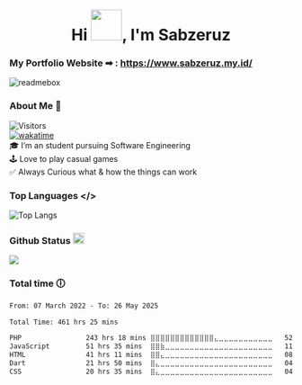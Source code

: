 
<h1 align="center">Hi <img src="https://media.tenor.com/Wx9IEmZZXSoAAAAi/hi.gif" height="55px" width="55px">, I'm Sabzeruz</h1>

### My Portfolio Website ➡ : https://www.sabzeruz.my.id/
![readmebox](https://raw.githubusercontent.com/sabzeruz/sabzeruz/e3dd5ea54986209a3002f65657af715700b15f80/readmebox.svg) </br>
### About Me 🚀
![Visitors](https://api.visitorbadge.io/api/visitors?path=https%3A%2F%2Fgithub.com%2Fsabzeruz&countColor=%23263759&style=flat)
</br>
[![wakatime](https://wakatime.com/badge/user/d1b6a1ee-0586-468c-bbf8-254e1dc280f1.svg)](https://wakatime.com/@d1b6a1ee-0586-468c-bbf8-254e1dc280f1) </br>
🎓 I’m an student pursuing Software Engineering </br>
🕹  Love to play casual games</br>
✅ Always Curious what & how the things can work</br>




### Top Languages </>
![Top Langs](https://github-readme-stats.vercel.app/api/top-langs/?username=sabzeruz&theme=tokyonight)

### Github Status <img height=20 src="https://cdn.jsdelivr.net/gh/devicons/devicon/icons/github/github-original.svg"/>
<img src="https://github-readme-stats-git-masterrstaa-rickstaa.vercel.app/api?username=sabzeruz&show_icons=true&theme=dark"/>


### Total time 🕕
<!--START_SECTION:waka-->

```txt
From: 07 March 2022 - To: 26 May 2025

Total Time: 461 hrs 25 mins

PHP                243 hrs 18 mins ⣿⣿⣿⣿⣿⣿⣿⣿⣿⣿⣿⣿⣿⣄⣀⣀⣀⣀⣀⣀⣀⣀⣀⣀⣀   52.73 %
JavaScript         51 hrs 35 mins  ⣿⣿⣷⣀⣀⣀⣀⣀⣀⣀⣀⣀⣀⣀⣀⣀⣀⣀⣀⣀⣀⣀⣀⣀⣀   11.18 %
HTML               41 hrs 11 mins  ⣿⣿⣄⣀⣀⣀⣀⣀⣀⣀⣀⣀⣀⣀⣀⣀⣀⣀⣀⣀⣀⣀⣀⣀⣀   08.93 %
Dart               21 hrs 50 mins  ⣿⣄⣀⣀⣀⣀⣀⣀⣀⣀⣀⣀⣀⣀⣀⣀⣀⣀⣀⣀⣀⣀⣀⣀⣀   04.73 %
CSS                20 hrs 35 mins  ⣿⣄⣀⣀⣀⣀⣀⣀⣀⣀⣀⣀⣀⣀⣀⣀⣀⣀⣀⣀⣀⣀⣀⣀⣀   04.46 %
```

<!--END_SECTION:waka-->
